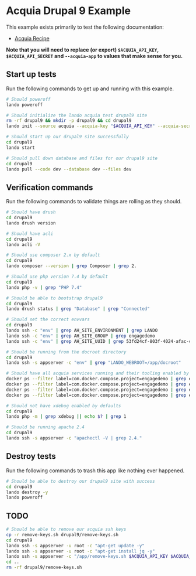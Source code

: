 Acquia Drupal 9 Example
=======================

This example exists primarily to test the following documentation:

* [Acquia Recipe](https://docs.lando.dev/config/acquia.html)

**Note that you will need to replace (or export) `$ACQUIA_API_KEY`, `$ACQUIA_API_SECRET` and `--acquia-app` to values that make sense for you.**

Start up tests
--------------

Run the following commands to get up and running with this example.

```bash
# Should poweroff
lando poweroff

# Should initialize the lando acquia test drupal9 site
rm -rf drupal9 && mkdir -p drupal9 && cd drupal9
lando init --source acquia --acquia-key "$ACQUIA_API_KEY" --acquia-secret "$ACQUIA_API_SECRET" --acquia-app "53fd24cf-803f-4024-afac-c457cfc5c273" --acquia-key-name "$CIRCLE_SHA1"

# Should start up our drupal9 site successfully
cd drupal9
lando start

# Should pull down database and files for our drupal9 site
cd drupal9
lando pull --code dev --database dev --files dev
```

Verification commands
---------------------

Run the following commands to validate things are rolling as they should.

```bash
# Should have drush
cd drupal9
lando drush version

# Should have acli
cd drupal9
lando acli -V

# Should use composer 2.x by default
cd drupal9
lando composer --version | grep Composer | grep 2.

# Should use php version 7.4 by default
cd drupal9
lando php -v | grep "PHP 7.4"

# Should be able to bootstrap drupal9
cd drupal9
lando drush status | grep "Database" | grep "Connected"

# Should set the correct envvars
cd drupal9
lando ssh -c "env" | grep AH_SITE_ENVIRONMENT | grep LANDO
lando ssh -c "env" | grep AH_SITE_GROUP | grep engagedemo
lando ssh -c "env" | grep AH_SITE_UUID | grep 53fd24cf-803f-4024-afac-c457cfc5c273

# Should be running from the docroot directory
cd drupal9
lando ssh -s appserver -c "env" | grep "LANDO_WEBROOT=/app/docroot"

# Should have all acquia services running and their tooling enabled by defaults
docker ps --filter label=com.docker.compose.project=engagedemo | grep engagedemo_appserver_1
docker ps --filter label=com.docker.compose.project=engagedemo | grep engagedemo_database_1
docker ps --filter label=com.docker.compose.project=engagedemo | grep engagedemo_cache_1
docker ps --filter label=com.docker.compose.project=engagedemo | grep engagedemo_inbox_1

# Should not have xdebug enabled by defaults
cd drupal9
lando php -m | grep xdebug || echo $? | grep 1

# Should be running apache 2.4
cd drupal9
lando ssh -s appserver -c "apachectl -V | grep 2.4."
```

Destroy tests
-------------

Run the following commands to trash this app like nothing ever happened.

```bash
# Should be able to destroy our drupal9 site with success
cd drupal9
lando destroy -y
lando poweroff
```

TODO
----

```bash
# Should be able to remove our acquia ssh keys
cp -r remove-keys.sh drupal9/remove-keys.sh
cd drupal9
lando ssh -s appserver -u root -c "apt-get update -y"
lando ssh -s appserver -u root -c "apt-get install jq -y"
lando ssh -s appserver -c "/app/remove-keys.sh $ACQUIA_API_KEY $ACQUIA_API_SECRET $CIRCLE_SHA1"
cd ..
rm -rf drupal9/remove-keys.sh
```
